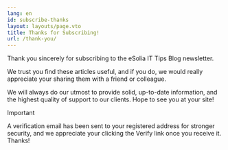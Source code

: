 ```yaml
---
lang: en
id: subscribe-thanks
layout: layouts/page.vto
title: Thanks for Subscribing!
url: /thank-you/
---
```


Thank you sincerely for subscribing to the eSolia IT Tips Blog newsletter.

We trust you find these articles useful, and if you do, we would really
appreciate your sharing them with a friend or colleague.

We will always do our utmost to provide solid, up-to-date information, and the
highest quality of support to our clients. Hope to see you at your site!

> [!IMPORTANT]
> A verification email has been sent to your registered address for stronger
> security, and we appreciate your clicking the Verify link once you receive it.
> Thanks!
